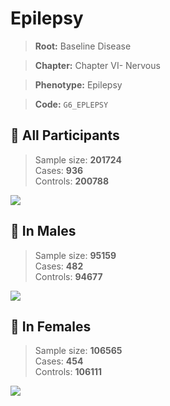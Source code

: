 # Epilepsy

> **Root:** Baseline Disease  

> **Chapter:** Chapter VI- Nervous  

> **Phenotype:** Epilepsy  

> **Code:** `G6_EPLEPSY`

## 🧪 All Participants  
> Sample size: **201724**  
> Cases: **936**  
> Controls: **200788**
<img src="/Disease/Figures/ALL/Baseline/G6_EPLEPSY.png"/>
<CsvTable src="/Disease_Data/ALL/Baseline/LG_G6_EPLEPSY.csv" label="🔍 View full results" />

## 👨 In Males  
> Sample size: **95159**  
> Cases: **482**  
> Controls: **94677**
<img src="/Disease/Figures/Male/Baseline/G6_EPLEPSY.png"/>
<CsvTable src="/Disease_Data/Male/Baseline/LG_G6_EPLEPSY.csv" label="🔍 View full results" />

## 👩 In Females  
> Sample size: **106565**  
> Cases: **454**  
> Controls: **106111**
<img src="/Disease/Figures/Female/Baseline/G6_EPLEPSY.png"/>
<CsvTable src="/Disease_Data/Female/Baseline/LG_G6_EPLEPSY.csv" label="🔍 View full results" />
